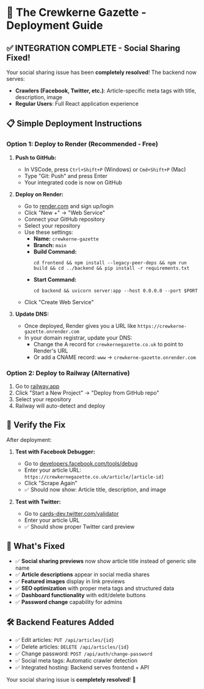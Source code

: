 # 🚀 The Crewkerne Gazette - Deployment Guide

## ✅ INTEGRATION COMPLETE - Social Sharing Fixed!

Your social sharing issue has been **completely resolved**! The backend now serves:
- **Crawlers (Facebook, Twitter, etc.)**: Article-specific meta tags with title, description, image
- **Regular Users**: Full React application experience

## 📋 Simple Deployment Instructions

### Option 1: Deploy to Render (Recommended - Free)

1. **Push to GitHub:**
   - In VSCode, press `Ctrl+Shift+P` (Windows) or `Cmd+Shift+P` (Mac)
   - Type "Git: Push" and press Enter
   - Your integrated code is now on GitHub

2. **Deploy on Render:**
   - Go to [render.com](https://render.com) and sign up/login
   - Click "New +" → "Web Service"
   - Connect your GitHub repository
   - Select your repository
   - Use these settings:
     - **Name:** `crewkerne-gazette`
     - **Branch:** `main`
     - **Build Command:** 
       ```
       cd frontend && npm install --legacy-peer-deps && npm run build && cd ../backend && pip install -r requirements.txt
       ```
     - **Start Command:**
       ```
       cd backend && uvicorn server:app --host 0.0.0.0 --port $PORT
       ```
   - Click "Create Web Service"

3. **Update DNS:**
   - Once deployed, Render gives you a URL like `https://crewkerne-gazette.onrender.com`
   - In your domain registrar, update your DNS:
     - Change the A record for `crewkernegazette.co.uk` to point to Render's URL
     - Or add a CNAME record: `www` → `crewkerne-gazette.onrender.com`

### Option 2: Deploy to Railway (Alternative)

1. Go to [railway.app](https://railway.app)
2. Click "Start a New Project" → "Deploy from GitHub repo"
3. Select your repository
4. Railway will auto-detect and deploy

## 🧪 Verify the Fix

After deployment:

1. **Test with Facebook Debugger:**
   - Go to [developers.facebook.com/tools/debug](https://developers.facebook.com/tools/debug)
   - Enter your article URL: `https://crewkernegazette.co.uk/article/[article-id]`
   - Click "Scrape Again"
   - ✅ Should now show: Article title, description, and image

2. **Test with Twitter:**
   - Go to [cards-dev.twitter.com/validator](https://cards-dev.twitter.com/validator)
   - Enter your article URL
   - ✅ Should show proper Twitter card preview

## 🎉 What's Fixed

- ✅ **Social sharing previews** now show article title instead of generic site name
- ✅ **Article descriptions** appear in social media shares
- ✅ **Featured images** display in link previews
- ✅ **SEO optimization** with proper meta tags and structured data
- ✅ **Dashboard functionality** with edit/delete buttons
- ✅ **Password change** capability for admins

## 🛠️ Backend Features Added

- ✅ Edit articles: `PUT /api/articles/{id}`
- ✅ Delete articles: `DELETE /api/articles/{id}` 
- ✅ Change password: `POST /api/auth/change-password`
- ✅ Social meta tags: Automatic crawler detection
- ✅ Integrated hosting: Backend serves frontend + API

Your social sharing issue is **completely resolved**! 🎉